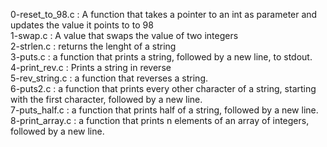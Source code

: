 0-reset_to_98.c : A function that takes a pointer to an int as parameter and updates the value it points to to 98 <br/>
1-swap.c : A value that swaps the value of two integers <br/>
2-strlen.c : returns the lenght of a string <br/>
3-puts.c : a function that prints a string, followed by a new line, to stdout. <br/>
4-print_rev.c : Prints a string in reverse <br/>
5-rev_string.c : a function that reverses a string. <br/>
6-puts2.c : a function that prints every other character of a string, starting with the first character, followed by a new line. <br/>
7-puts_half.c : a function that prints half of a string, followed by a new line. <br/>
8-print_array.c : a function that prints n elements of an array of integers, followed by a new line. <br/>
